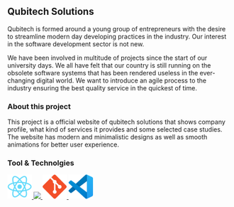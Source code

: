 ## Qubitech Solutions
Qubitech is formed around a young group of entrepreneurs with the desire to streamline modern day developing practices in the industry. Our interest in the software development sector is not new.

We have been involved in multitude of projects since the start of our university days. We all have felt that our country is still running on the obsolete software systems that has been rendered useless in the ever-changing digital world. We want to introduce an agile process to the industry ensuring the best quality service in the quickest of time.

### About this project
This project is a official website of qubitech solutions that shows company profile, what kind of services it provides and some selected case studies. The website has modern and minimalistic designs as well as smooth animations for better user experience.

### Tool & Technolgies
<p>
    <a href="https://reactjs.org/">
        <img src="https://raw.githubusercontent.com/devicons/devicon/master/icons/react/react-original.svg" alt="react" width="55">
    </a>
    <a href="https://greensock.com/gsap/">
        <img src="https://cdn.worldvectorlogo.com/logos/gsap-greensock.svg" width="55" />
    </a>
    <a href="https://git-scm.com/">
        <img src="https://raw.githubusercontent.com/devicons/devicon/master/icons/git/git-original.svg" width="55">
    </a>
    <a href="https://code.visualstudio.com/">
        <img src="https://raw.githubusercontent.com/devicons/devicon/master/icons/vscode/vscode-original.svg" width="55">
    </a>
</p>

